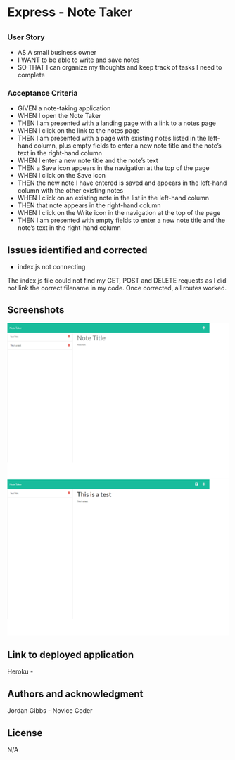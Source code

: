 # Express - Note Taker

## ####################

### User Story

- AS A small business owner
- I WANT to be able to write and save notes
- SO THAT I can organize my thoughts and keep track of tasks I need to complete

### Acceptance Criteria

- GIVEN a note-taking application
- WHEN I open the Note Taker
- THEN I am presented with a landing page with a link to a notes page
- WHEN I click on the link to the notes page
- THEN I am presented with a page with existing notes listed in the left-hand column, plus empty fields to enter a new note title and the note’s text in the right-hand column
- WHEN I enter a new note title and the note’s text
- THEN a Save icon appears in the navigation at the top of the page
- WHEN I click on the Save icon
- THEN the new note I have entered is saved and appears in the left-hand column with the other existing notes
- WHEN I click on an existing note in the list in the left-hand column
- THEN that note appears in the right-hand column
- WHEN I click on the Write icon in the navigation at the top of the page
- THEN I am presented with empty fields to enter a new note title and the note’s text in the right-hand column

## Issues identified and corrected

- index.js not connecting

The index.js file could not find my GET, POST and DELETE requests as I did not link the correct filename in my code. Once corrected, all routes worked.

## Screenshots

![](https://github.com/gibbo3433/express.js---note-taker/blob/8cfe8fa99adaafa89a644e436a1af875f87903fd/screenshots/localhost_3001_notes%20(1).png)
![](https://github.com/gibbo3433/express.js---note-taker/blob/8cfe8fa99adaafa89a644e436a1af875f87903fd/screenshots/localhost_3001_notes.png)

## Link to deployed application

Heroku - 

## Authors and acknowledgment

Jordan Gibbs - Novice Coder

## License

N/A
